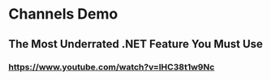 # Channels Demo

## The Most Underrated .NET Feature You Must Use

### https://www.youtube.com/watch?v=lHC38t1w9Nc